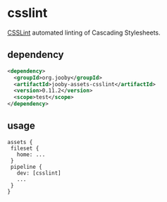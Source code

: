 # csslint

<a href="http://csslint.net/">CSSLint</a> automated linting of Cascading Stylesheets.

## dependency

```xml
<dependency>
  <groupId>org.jooby</groupId>
  <artifactId>jooby-assets-csslint</artifactId>
  <version>0.11.2</version>
  <scope>test</scope>
</dependency>
```

## usage

```
assets {
 fileset {
   home: ...
 }
 pipeline {
   dev: [csslint]
   ...
 }
}
```
